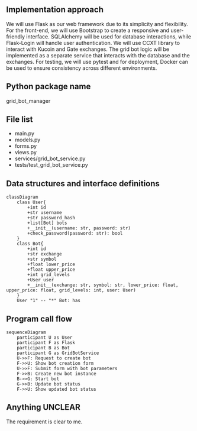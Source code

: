 ## Implementation approach

We will use Flask as our web framework due to its simplicity and flexibility. For the front-end, we will use Bootstrap to create a responsive and user-friendly interface. SQLAlchemy will be used for database interactions, while Flask-Login will handle user authentication. We will use CCXT library to interact with Kucoin and Gate exchanges. The grid bot logic will be implemented as a separate service that interacts with the database and the exchanges. For testing, we will use pytest and for deployment, Docker can be used to ensure consistency across different environments.

## Python package name

grid_bot_manager

## File list

- main.py
- models.py
- forms.py
- views.py
- services/grid_bot_service.py
- tests/test_grid_bot_service.py

## Data structures and interface definitions


    classDiagram
        class User{
            +int id
            +str username
            +str password_hash
            +list[Bot] bots
            +__init__(username: str, password: str)
            +check_password(password: str): bool
        }
        class Bot{
            +int id
            +str exchange
            +str symbol
            +float lower_price
            +float upper_price
            +int grid_levels
            +User user
            +__init__(exchange: str, symbol: str, lower_price: float, upper_price: float, grid_levels: int, user: User)
        }
        User "1" -- "*" Bot: has
    

## Program call flow


    sequenceDiagram
        participant U as User
        participant F as Flask
        participant B as Bot
        participant G as GridBotService
        U->>F: Request to create bot
        F->>U: Show bot creation form
        U->>F: Submit form with bot parameters
        F->>B: Create new bot instance
        B->>G: Start bot
        G->>B: Update bot status
        F->>U: Show updated bot status
    

## Anything UNCLEAR

The requirement is clear to me.

